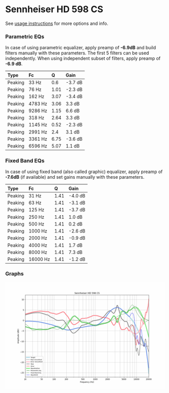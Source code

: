 # Sennheiser HD 598 CS
See [usage instructions](https://github.com/jaakkopasanen/AutoEq#usage) for more options and info.

### Parametric EQs
In case of using parametric equalizer, apply preamp of **-6.9dB** and build filters manually
with these parameters. The first 5 filters can be used independently.
When using independent subset of filters, apply preamp of **-6.9 dB**.

| Type    | Fc      |    Q | Gain    |
|:--------|:--------|:-----|:--------|
| Peaking | 33 Hz   | 0.6  | -3.7 dB |
| Peaking | 76 Hz   | 1.01 | -2.3 dB |
| Peaking | 162 Hz  | 3.07 | -3.4 dB |
| Peaking | 4783 Hz | 3.06 | 3.3 dB  |
| Peaking | 9286 Hz | 1.15 | 6.6 dB  |
| Peaking | 318 Hz  | 2.64 | 3.3 dB  |
| Peaking | 1145 Hz | 0.52 | -2.3 dB |
| Peaking | 2991 Hz | 2.4  | 3.1 dB  |
| Peaking | 3361 Hz | 6.75 | -3.6 dB |
| Peaking | 6596 Hz | 5.07 | 1.1 dB  |

### Fixed Band EQs
In case of using fixed band (also called graphic) equalizer, apply preamp of **-7.6dB**
(if available) and set gains manually with these parameters.

| Type    | Fc       |    Q | Gain    |
|:--------|:---------|:-----|:--------|
| Peaking | 31 Hz    | 1.41 | -4.0 dB |
| Peaking | 63 Hz    | 1.41 | -3.1 dB |
| Peaking | 125 Hz   | 1.41 | -3.7 dB |
| Peaking | 250 Hz   | 1.41 | 1.0 dB  |
| Peaking | 500 Hz   | 1.41 | 0.2 dB  |
| Peaking | 1000 Hz  | 1.41 | -2.6 dB |
| Peaking | 2000 Hz  | 1.41 | -0.9 dB |
| Peaking | 4000 Hz  | 1.41 | 1.7 dB  |
| Peaking | 8000 Hz  | 1.41 | 7.3 dB  |
| Peaking | 16000 Hz | 1.41 | -1.2 dB |

### Graphs
![](./Sennheiser%20HD%20598%20CS.png)